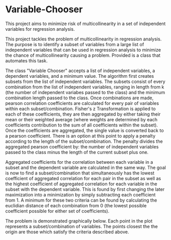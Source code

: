 # Variable-Chooser
This project aims to minimize risk of multicollinearity in a set of independent variables for regression analysis.

This project tackles the problem of multicollinearity in regression analysis. The purpose is to identify a subset of variables from a large list of independent variables that can be used in regression analysis to minimize the chance of multicollinearity causing a problem. Provided is a class that automates this task.

The class "Variable Chooser" accepts a list of independent variables, a dependent variables, and a minimum value. The algorithm first creates subsets from the list of independent variables. The subsets consist of every combination from the list of independent variables, ranging in length from k (the number of independent variabes passed to the class) and the minimum combination length passed to the class. Once combinations are made, pearson correlation coefficients are calculated for every pair of variables within each subset/combination. Fisher's z Transformation is applied to each of these coefficients, they are then aggregated by either taking their mean or their weighted average (where weights are determined by each coefficients contribution to the sum of all coefficients within the subset). Once the coefficients are aggregated, the single value is converted back to a pearson coefficient. There is an option at this point to apply a penalty according to the length of the subset/combination. The penalty divides the aggregated pearson coefficient by: the number of independent variables passed to the class minus the length of the current subset plus one.

Aggregated coefficients for the correlation between each variable in a subset and the dependent variable are calculated in the same way. The goal is now to find a subset/combination that simultaneously has the lowest coefficient of aggregated correlation for each pair in the subset as well as the highest coefficient of aggregated correlation for each variable in the subset with the dependent variable. This is found by first changing the later maximization into a minimization by simply subtracting each coefficient from 1. A minimum for these two criteria can be found by calculating the euclidian distance of each combination from 0 (the lowest possible coefficient possible for either set of coefficients). 

The problem is demonstrated graphically below. Each point in the plot represents a subset/combination of variables. The points closest the the origin are those which satisfy the criteria described above.

